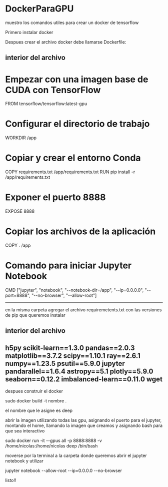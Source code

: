 # DockerParaGPU
muestro los comandos utiles para crear un docker de tensorflow

Primero instalar docker

Despues crear el archivo docker debe llamarse Dockerfile:


interior del archivo 
-----------------------------------------------------
# Empezar con una imagen base de CUDA con TensorFlow
FROM tensorflow/tensorflow:latest-gpu

# Configurar el directorio de trabajo
WORKDIR /app

# Copiar y crear el entorno Conda
COPY requirements.txt /app/requirements.txt
RUN pip install -r /app/requirements.txt 

# Exponer el puerto 8888
EXPOSE 8888

# Copiar los archivos de la aplicación
COPY . /app

# Comando para iniciar Jupyter Notebook
CMD ["jupyter", "notebook", "--notebook-dir=/app", "--ip=0.0.0.0", "--port=8888", "--no-browser", "--allow-root"]

------------------------------------------------------

en la misma carpeta agregar el archivo requiremetents.txt con las versiones de pip que queremos instalar

interior del archivo 
---------------------------------
h5py
scikit-learn==1.3.0
pandas==2.0.3
matplotlib==3.7.2
scipy==1.10.1
ray==2.6.1
numpy==1.23.5
psutil==5.9.0
jupyter
pandarallel==1.6.4
astropy==5.1
plotly==5.9.0
seaborn==0.12.2
imbalanced-learn==0.11.0
wget
-----------------------------------------------

despues construir el docker

sudo docker build -t nombre .

el nombre que le asigne es deep

abrir la imagen utilizando todas las gpu, asignando el puerto para el jupyter, montando el home, llamando la imagen que creamos y asignando bash para que sea interactivo 

sudo docker run -it --gpus all -p 8888:8888 -v /home/nicolas:/home/nicolas deep /bin/bash

moverse por la terminal a la carpeta donde queremos abrir el jupyter notebook y utilizar 

jupyter notebook --allow-root --ip=0.0.0.0 --no-browser

listo!!
